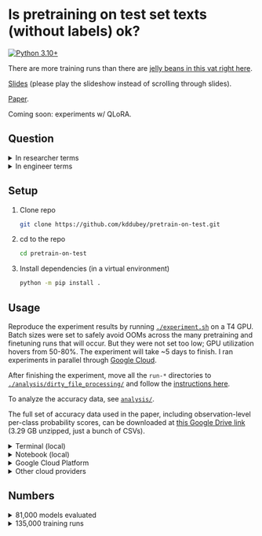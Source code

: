 # Is pretraining on test set texts (without labels) ok?

[![Python 3.10+](https://img.shields.io/badge/python-3.10+-blue.svg?logo=python&style=for-the-badge)](https://www.python.org/downloads/release/python-3100/)

There are more training runs than there are [jelly beans in this vat right
here](https://www.youtube.com/watch?v=CCvVEszRiDI&t=225s).

[Slides](https://docs.google.com/presentation/d/1WiaTOMplciOHM3qp6FTu5BYRlDdlrRI5A5ayOLaBEUA/edit?usp=sharing)
(please play the slideshow instead of scrolling through slides).

[Paper](./prepreprint.pdf).

Coming soon: experiments w/ QLoRA.


## Question

<details>
<summary>In researcher terms</summary>

There's a new, hot, few-shot, NLP benchmark on the block. Alice submits her model to the
leaderboard and gets SOTA accuracy $x$. Bob submits a model which he pretrained on
*unlabeled* text from the test set, and gets accuracy $x + \epsilon$. Bob gets all the
glory. Alice disputes his score. She says he used test set data, a big no-no. Alice
argues that had Bob pretrained on text which is statistically independent of the test
data, his score would be lower. Bob counters that he didn't use test set labels, so his
score is valid. Who is right, Alice or Bob?

</details>

<details>
<summary>In engineer terms</summary>

> Andy: Hey team, I'm lookin at the notebook for our new model by @Barbie, and I see:

```python
    test_set_accuracy = (
        llm
        .pretrain(df_test["text"])
        .train(df_train["text"], df_train["label"])
        .evaluate(df_test["text"], df_test["label"])
    )
```

> Barbie: it should be fine bc i didnt do:

```python
    llm.train(df_test["text"], df_test["label"])
```

> Andy: Interesting. I'm not sure if it's ok to pretrain on unlabeled test set
> text like that. Could `test_set_accuracy` be higher than what we'll see in production?

> Barbie: 🤔

</details>

## Setup

1. Clone repo

   ```bash
   git clone https://github.com/kddubey/pretrain-on-test.git
   ```

2. cd to the repo

   ```bash
   cd pretrain-on-test
   ```

3. Install dependencies (in a virtual environment)

   ```bash
   python -m pip install .
   ```


## Usage

Reproduce the experiment results by running [`./experiment.sh`](./experiment.sh) on a T4
GPU. Batch sizes were set to safely avoid OOMs across the many pretraining and
finetuning runs that will occur. But they were not set too low; GPU utilization hovers
from 50-80%. The experiment will take ~5 days to finish. I ran experiments in parallel
through [Google
Cloud](https://github.com/kddubey/pretrain-on-test/tree/main/cloud_scripts/gcp).

After finishing the experiment, move all the `run-*` directories to
[`./analysis/dirty_file_processing/`](./analysis/dirty_file_processing/) and follow the
[instructions
here](https://github.com/kddubey/pretrain-on-test/tree/main/cloud_scripts/gcp#merge-data).

To analyze the accuracy data, see [`analysis/`](./analysis/).

The full set of accuracy data used in the paper, including observation-level per-class
probability scores, can be downloaded at [this Google Drive
link](https://drive.google.com/file/d/1n7N4uTKgcUJZ7hjAbZYGTpGEPoYxQVGx/view?usp=sharing)
(3.29 GB unzipped, just a bunch of CSVs).


<details>
<summary>Terminal (local)</summary>

```bash
python run.py --help
```

For a quick, CPU-friendly, local run:

```bash
./experiment_mini.sh
```

</details>


<details>
<summary>Notebook (local)</summary>

The terminal output is quite verbose. For minimal but sufficient info, run this
in a notebook.

```python
from run import run, Experiment

experiment = Experiment(lm_type="bert", dataset_names=...)
run(experiment)
```

For a quick, CPU-friendly, local run:

```python
from run import run, Experiment

experiment = Experiment(
    lm_type="bert-tiny",
    dataset_names=["ag_news", "SetFit/amazon_counterfactual_en"],
    num_subsamples=1,
    num_train=10,
    num_test=10,
    num_train_epochs_classification=1,
    num_train_epochs_pretrain=1,
    per_device_train_batch_size_pretrain=4,
    per_device_train_batch_size_classification=4,
    per_device_eval_batch_size_classification=4,
)

run(experiment)
```

</details>


<details>
<summary>Google Cloud Platform</summary>

[`cloud_scripts/gcp`](./cloud_scripts/gcp)

</details>


<details>
<summary>Other cloud providers</summary>

Other cloud providers are not yet supported, sorry.

To support them, implement logging and file uploading functionality. See
[`cloud.py`](./cloud.py).

You'll probably find
[`./cloud_scripts/_setup_python_env.sh`](./cloud_scripts/_setup_python_env.sh) useful
for cloud runs. Note that it assumes that the bucket name is
`pretrain-on-test-accuracies`, and that the GPU image you're using already has Python
3.10+, pip, and venv/conda on it.

</details>


## Numbers

<details>
<summary>81,000 models evaluated</summary>

```
[
    3 models evaluated (base, extra, test) per LM type per task per repeat x
    2 LM types x
    25 tasks x
    (
        100 repeats for n=50 +
        100 repeats for n=100 +
        50 repeats for n=200 +
        20 repeats for n=500
    )
] x 2 (for m = 50, 100) = 81,000 models evaluated
```

</details>


<details>
<summary>135,000 training runs</summary>

```
[
    (
        (1 classification training for base) +
        (1 pretraining + 1 classification training for extra) +
        (1 pretraining + 1 classification training for test) +
    ) training runs per LM type per task per repeat x
    2 LM types x
    25 tasks x
    (
        100 repeats for n=50 +
        100 repeats for n=100 +
        50 repeats for n=200 +
        20 repeats for n=500
    )
] x 2 (for m = 50, 100) = 135,000 training runs
```

</details>
